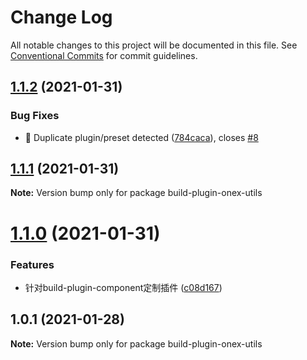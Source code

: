 # Change Log

All notable changes to this project will be documented in this file.
See [Conventional Commits](https://conventionalcommits.org) for commit guidelines.

## [1.1.2](https://github.com/unity-template/onex-utils-packages/compare/build-plugin-onex-utils@1.1.1...build-plugin-onex-utils@1.1.2) (2021-01-31)


### Bug Fixes

* 🐛 Duplicate plugin/preset detected ([784caca](https://github.com/unity-template/onex-utils-packages/commit/784cacadeafda64f0884f0a2ad3e167f5f98f123)), closes [#8](https://github.com/unity-template/onex-utils-packages/issues/8)





## [1.1.1](https://github.com/unity-template/onex-utils-packages/compare/build-plugin-onex-utils@1.1.0...build-plugin-onex-utils@1.1.1) (2021-01-31)

**Note:** Version bump only for package build-plugin-onex-utils





# [1.1.0](https://github.com/unity-template/onex-utils-packages/compare/build-plugin-onex-utils@1.0.1...build-plugin-onex-utils@1.1.0) (2021-01-31)


### Features

* 针对build-plugin-component定制插件 ([c08d167](https://github.com/unity-template/onex-utils-packages/commit/c08d167cd2ad40ace8f20a7b14e4f0dfe762603d))





## 1.0.1 (2021-01-28)

**Note:** Version bump only for package build-plugin-onex-utils
